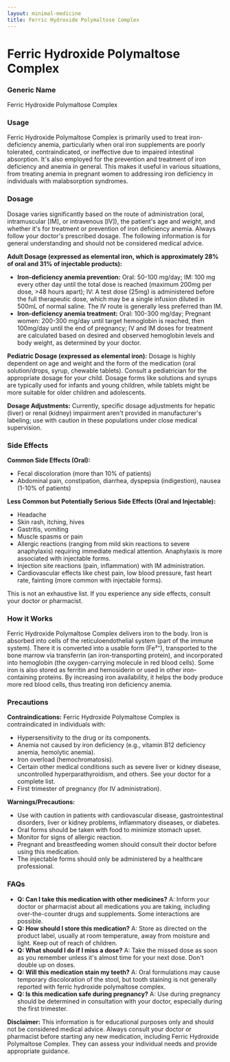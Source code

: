```yaml
---
layout: minimal-medicine
title: Ferric Hydroxide Polymaltose Complex
---
```


# Ferric Hydroxide Polymaltose Complex
### Generic Name
Ferric Hydroxide Polymaltose Complex

### Usage
Ferric Hydroxide Polymaltose Complex is primarily used to treat iron-deficiency anemia, particularly when oral iron supplements are poorly tolerated, contraindicated, or ineffective due to impaired intestinal absorption.  It's also employed for the prevention and treatment of iron deficiency and anemia in general.  This makes it useful in various situations, from treating anemia in pregnant women to addressing iron deficiency in individuals with malabsorption syndromes.

### Dosage

Dosage varies significantly based on the route of administration (oral, intramuscular [IM], or intravenous [IV]), the patient's age and weight, and whether it's for treatment or prevention of iron deficiency anemia.  Always follow your doctor's prescribed dosage.  The following information is for general understanding and should not be considered medical advice.  

**Adult Dosage (expressed as elemental iron, which is approximately 28% of oral and 31% of injectable products):**

* **Iron-deficiency anemia prevention:** Oral: 50-100 mg/day; IM: 100 mg every other day until the total dose is reached (maximum 200mg per dose, >48 hours apart); IV:  A test dose (25mg) is administered before the full therapeutic dose, which may be a single infusion diluted in 500mL of normal saline.  The IV route is generally less preferred than IM.
* **Iron-deficiency anemia treatment:** Oral: 100-300 mg/day; Pregnant women: 200-300 mg/day until target hemoglobin is reached, then 100mg/day until the end of pregnancy; IV and IM doses for treatment are calculated based on desired and observed hemoglobin levels and body weight, as determined by your doctor.


**Pediatric Dosage (expressed as elemental iron):**  Dosage is highly dependent on age and weight and the form of the medication (oral solution/drops, syrup, chewable tablets). Consult a pediatrician for the appropriate dosage for your child.  Dosage forms like solutions and syrups are typically used for infants and young children, while tablets might be more suitable for older children and adolescents.

**Dosage Adjustments:**  Currently, specific dosage adjustments for hepatic (liver) or renal (kidney) impairment aren't provided in manufacturer's labeling;  use with caution in these populations under close medical supervision.

### Side Effects

**Common Side Effects (Oral):**

* Fecal discoloration (more than 10% of patients)
* Abdominal pain, constipation, diarrhea, dyspepsia (indigestion), nausea (1-10% of patients)

**Less Common but Potentially Serious Side Effects (Oral and Injectable):**

* Headache
* Skin rash, itching, hives
* Gastritis, vomiting
* Muscle spasms or pain
* Allergic reactions (ranging from mild skin reactions to severe anaphylaxis) requiring immediate medical attention.  Anaphylaxis is more associated with injectable forms.
* Injection site reactions (pain, inflammation) with IM administration.
* Cardiovascular effects like chest pain, low blood pressure, fast heart rate, fainting (more common with injectable forms).


This is not an exhaustive list. If you experience any side effects, consult your doctor or pharmacist.

### How it Works

Ferric Hydroxide Polymaltose Complex delivers iron to the body.  Iron is absorbed into cells of the reticuloendothelial system (part of the immune system).  There it is converted into a usable form (Fe³⁺), transported to the bone marrow via transferrin (an iron-transporting protein), and incorporated into hemoglobin (the oxygen-carrying molecule in red blood cells). Some iron is also stored as ferritin and hemosiderin or used in other iron-containing proteins.  By increasing iron availability, it helps the body produce more red blood cells, thus treating iron deficiency anemia.

### Precautions

**Contraindications:**  Ferric Hydroxide Polymaltose Complex is contraindicated in individuals with:

* Hypersensitivity to the drug or its components.
* Anemia not caused by iron deficiency (e.g., vitamin B12 deficiency anemia, hemolytic anemia).
* Iron overload (hemochromatosis).
* Certain other medical conditions such as severe liver or kidney disease, uncontrolled hyperparathyroidism, and others.  See your doctor for a complete list.
* First trimester of pregnancy (for IV administration).


**Warnings/Precautions:**

* Use with caution in patients with cardiovascular disease, gastrointestinal disorders, liver or kidney problems, inflammatory diseases, or diabetes.
*  Oral forms should be taken with food to minimize stomach upset.
*  Monitor for signs of allergic reaction.
*  Pregnant and breastfeeding women should consult their doctor before using this medication.
*  The injectable forms should only be administered by a healthcare professional.


### FAQs

* **Q: Can I take this medication with other medicines?** A:  Inform your doctor or pharmacist about all medications you are taking, including over-the-counter drugs and supplements.  Some interactions are possible.
* **Q: How should I store this medication?** A: Store as directed on the product label, usually at room temperature, away from moisture and light.  Keep out of reach of children.
* **Q: What should I do if I miss a dose?** A:  Take the missed dose as soon as you remember unless it's almost time for your next dose.  Don't double up on doses.
* **Q:  Will this medication stain my teeth?** A:  Oral formulations may cause temporary discoloration of the stool, but tooth staining is not generally reported with ferric hydroxide polymaltose complex.
* **Q: Is this medication safe during pregnancy?** A: Use during pregnancy should be determined in consultation with your doctor,  especially during the first trimester.


**Disclaimer:** This information is for educational purposes only and should not be considered medical advice. Always consult your doctor or pharmacist before starting any new medication, including Ferric Hydroxide Polymaltose Complex.  They can assess your individual needs and provide appropriate guidance.
